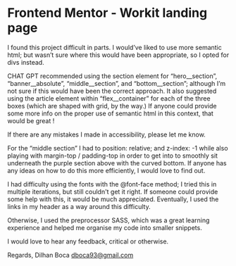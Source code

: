 # Frontend Mentor - Workit landing page


I found this project difficult in parts. I would’ve liked to use more semantic html; but wasn’t sure where this would have been appropriate, so I opted for divs instead. 

CHAT GPT recommended using the section element for “hero__section”, “banner__absolute”, “middle__section”, and “bottom__section”; although I’m not sure if this would have been the correct approach. It also suggested using the article element within “flex__container” for each of the three boxes (which are shaped with grid, by the way.) If anyone could provide some more info on the proper use of semantic html in this context, that would be great !

If there are any mistakes I made in accessibility, please let me know. 

For the “middle section” I had to position: relative; and z-index: -1 while also playing with margin-top / padding-top in order to get into to smoothly sit underneath the purple section above with the curved bottom. If anyone has any ideas on how to do this more efficiently, I would love to find out. 

I had difficulty using the fonts with the @font-face method; I tried this in
multiple iterations, but still couldn't get it right. If someone could provide some help
with this, it would be much appreciated. Eventually, I used the links in my header as a 
way around this difficulty. 

Otherwise, I used the preprocessor SASS, which was a great learning experience and helped me organise my code into smaller snippets. 
 
I would love to hear any feedback, critical or otherwise. 

Regards, 
Dilhan Boca
dboca93@gmail.com
